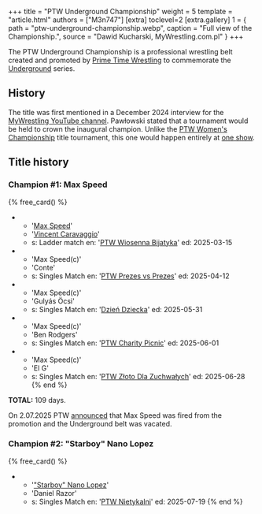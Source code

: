 +++
title = "PTW Underground Championship"
weight = 5
template = "article.html"
authors = ["M3n747"]
[extra]
toclevel=2
[extra.gallery]
1 = { path = "ptw-underground-championship.webp", caption = "Full view of the Championship.", source = "Dawid Kucharski, MyWrestling.com.pl" }
+++

The PTW Underground Championship is a professional wrestling belt created and promoted by [Prime Time Wrestling](@/o/ptw.md) to commemorate the [Underground](@/e/underground.md) series.

<!-- more -->

## History

The title was first mentioned in a December 2024 interview for the [MyWrestling YouTube channel][pawłowski-my-wrestling-live]. Pawłowski stated that a tournament would be held to crown the inaugural champion. Unlike the [PTW Women's Championship](@/c/ptw-womens-championship.md) title tournament, this one would happen entirely at [one show](@/e/ptw/2025-02-15-ptw-wrestlingowe-walentynki.md).

## Title history

### Champion #1: Max Speed

{% free_card() %}
- - '[Max Speed](@/w/max-speed.md)'
  - '[Vincent Caravaggio](@/w/vincent-caravaggio.md)'
  - s: Ladder match
    en: '[PTW Wiosenna Bijatyka](@/e/ptw/2025-03-15-ptw-wiosenna-bijatyka.md)'
    ed: 2025-03-15
- - 'Max Speed(c)'
  - 'Conte'
  - s: Singles Match
    en: '[PTW Prezes vs Prezes](@/e/ptw/2025-04-12-ptw-prezes-vs-prezes.md)'
    ed: 2025-04-12
- - 'Max Speed(c)'
  - 'Gulyás Öcsi'
  - s: Singles Match
    en: '[Dzień Dziecka](@/e/ptw/2025-05-31-ptw-dzien-dziecka.md)'
    ed: 2025-05-31
- - 'Max Speed(c)'
  - 'Ben Rodgers'
  - s: Singles Match
    en: '[PTW Charity Picnic](@/e/ptw/2025-06-01-ptw-charity-picnic.md)'
    ed: 2025-06-01
- - 'Max Speed(c)'
  - 'El G'
  - s: Singles Match
    en: '[PTW Złoto Dla Zuchwałych](@/e/ptw/2025-06-28-ptw-zloto-dla-zuchwalych.md)'
    ed: 2025-06-28
{% end %}

**TOTAL:** 109 days.

On 2.07.2025 PTW [announced][speed-zwolniony] that Max Speed was fired from the promotion and the Underground belt was vacated.

### Champion #2: "Starboy" Nano Lopez

{% free_card() %}
- - '["Starboy" Nano Lopez](@/w/nano-lopez.md)'
  - 'Daniel Razor'
  - s: Singles Match
    en: '[PTW Nietykalni](@/e/ptw/2025-07-19-ptw-nietykalni.md)'
    ed: 2025-07-19
{% end %}

[pawłowski-my-wrestling-live]: https://www.youtube.com/watch?v=D4kwKCFbY9c
[speed-zwolniony]: https://www.facebook.com/PrimeTimeWrestlingPL/posts/pfbid0ZLcppBjAdv8A1TJoeVynfx22y2aAjqSqZpidtMbd63qsSTF2KLeQouGnano3nidpl
